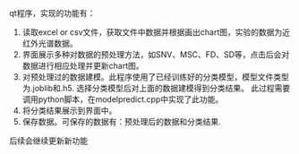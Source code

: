 qt程序，实现的功能有：
1. 读取excel or csv文件，获取文件中数据并根据画出chart图，实验的数据为近红外光谱数据。
2. 界面展示多种对数据的预处理方法，如SNV、MSC、FD、SD等，点击后会对数据进行相应处理并更新chart图。
3. 对预处理过的数据建模。此程序使用了已经训练好的分类模型，模型文件类型为.joblib和.h5. 选择分类模型后对上面的数据建模得到分类结果。
   此过程需要调用python脚本，在modelpredict.cpp中实现了此功能。
5. 将分类结果展示到界面中。
6. 保存数据。可保存的数据有：预处理后的数据和分类结果.

后续会继续更新新功能
